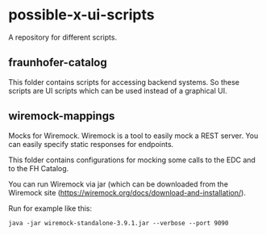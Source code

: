 # possible-x-ui-scripts

A repository for different scripts.

## fraunhofer-catalog

This folder contains scripts for accessing backend systems. So these scripts are UI scripts which can be used instead of a graphical UI.

## wiremock-mappings

Mocks for Wiremock. Wiremock is a tool to easily mock a REST server. You can easily specify static responses for endpoints.

This folder contains configurations for mocking some calls to the EDC and to the FH Catalog.

You can run Wiremock via jar (which can be downloaded from the Wiremock site (https://wiremock.org/docs/download-and-installation/).

Run for example like this:
```
java -jar wiremock-standalone-3.9.1.jar --verbose --port 9090
```



